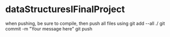 # dataStructuresIFinalProject

when pushing, be sure to compile, then push all files using
git add --all ./
git commit -m "Your message here"
git push